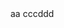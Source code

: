 <!DOCTYPE html> 
<html> 
 <head> 
   <meta charset='utf-8'> 
   <title>1</title> 
 </head> 
 <body> 
   aa   cccddd
 </body> 
</html>
